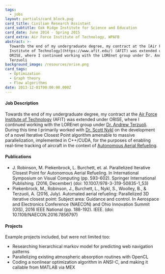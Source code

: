 ```yaml
---
tags:
  - jobs
layout: partials/card_block.pug
card_title: Civilian Research Assistant
card_subtitle: Oak Ridge Institute for Science and Education
card_date: June 2014 - Spring 2015
card_extra: Air Force Institute of Technology, WPAFB
abstract: >-
  Towards the end of my undergraduate degree, my contract at the [Air Force
  Institute of Technology](https://www.afit.edu/) (AFIT) was extended under
  ORISE, where I continued working with the LOREnet group under Dr. Andrew
  Terzuoli
background_image: /resources/orise.png
card_tags:
  - Optimization
  - Graph theory
  - Flow algorithms
date: 2013-12-01T00:00:00.000Z
---
```



<div class="flex items-center px-2 py-1 bg-gray-100">

<h4 class="font-bold bg-gray-100">

Job Description
</h4>

</div>

<div class="p-2 overflow-auto px-4 py-2 bg-white-100 prose-md">

Towards the end of my undergraduate degree, my contract at the [Air
Force Institute of Technology](https://www.afit.edu/) (AFIT) was
extended under ORISE, where I continued working with the LOREnet group
under [Dr. Andrew
Terzuoli](https://www.afit.edu/BIOS/bio.cfm?facID=224). During this time
I primarily worked with [Dr. Scott
Nykl](https://www.afit.edu/BIOS/bio.cfm?facID=268) on the development of
a novel Iterative Closest Point algorithm amenable to massive
parallelization, implemented in C++/CUDA, for the purposes of enabling
real-time tracking of aircraft in the context of [Autonomous Aerial
Refueling](https://en.wikipedia.org/wiki/Automated_aerial_refueling).

</div>

<div class="flex items-center px-2 py-1 bg-gray-100">

<h4 class="font-bold bg-gray-100">

Publications
</h4>

</div>

<div class="p-2 overflow-auto px-4 py-2 bg-white-100">

<div class="bullet_list text-sm ml-2 mt-1 lisc-desc space-y-2 prose-md"
style="list-style-type: disc !important;">

- J. Robinson, M. Piekenbrock, L. Burchett, et. al. Parallelized
  Iterative Closest Point for Autonomous Aerial Refueling. In
  International Symposium on Visual Computing (pp. 593-602). Springer
  International Publishing. (2016, December) (doi:
  10.1007/978-3-319-50835-1_53)
- Piekenbrock, M., Robinson, J., Burchett, L., Nykl, S., Woolley, B., &
  Terzuoli, A. (2016, July). Automated aerial refueling: Parallelized 3D
  iterative closest point: Subject area: Guidance and control. In
  Aerospace and Electronics Conference (NAECON) and Ohio Innovation
  Summit (OIS), 2016 IEEE National (pp. 188-192). IEEE. (doi:
  10.1109/NAECON.2016.7856797)

</div>

</div>

<div class="flex items-center px-2 py-1 bg-gray-100">

<h4 class="font-bold bg-gray-100">

Projects
</h4>

</div>

<div class="p-2 overflow-auto px-4 py-2 bg-white-100 prose-md">

Example projects included, but were not limited too:

<div class="bullet_list ml-2 mt-1 lisc-desc space-y-2 prose-md"
style="list-style-type: disc !important;">

- Researching hierarchical markov model for predicting web navigation
  patterns
- Parallelizing existing atmospheric absorption routines with OpenCL
- Coding a nonlinear optimization algorithm in ANSI-C, and making it
  callable from MATLAB via MEX

</div>

</div>
